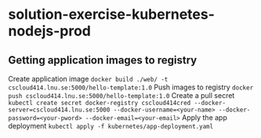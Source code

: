 # solution-exercise-kubernetes-nodejs-prod

## Getting application images to registry
Create application image
`docker build ./web/ -t cscloud414.lnu.se:5000/hello-template:1.0`
Push images to registry
`docker push cscloud414.lnu.se:5000/hello-template:1.0`
Create a pull secret
`kubectl create secret docker-registry cscloud414cred --docker-server=cscloud414.lnu.se:5000 --docker-username=<your-name> --docker-password=<your-pword> --docker-email=<your-email>`
Apply the app deployment
`kubectl apply -f kubernetes/app-deployment.yaml`